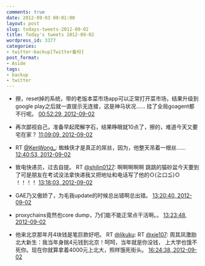 ```yaml
---
comments: true
date: 2012-09-03 00:01:00
layout: post
slug: todays-tweets-2012-09-02
title: Today's tweets 2012-09-02
wordpress_id: 3377
categories:
- twitter-backup[Twitter备份]
post_format:
- Aside
tags:
- backup
- twitter
---
```





  * 擦，reset掉的系统，带的老版本菜市场app可以正常打开菜市场，结果升级到google play之后就一直提示无连接，这是神马状况…… 挂了全局goagent都不行呢。 [00:52:29, 2012-09-02](http://twitter.com/gfrog/statuses/241941607748861954)





  * 再次鄙视自己，准备早起爬解字石，结果睁眼就10点了，擦的，难道今天又要宅在家？ [11:09:09, 2012-09-02](http://twitter.com/gfrog/statuses/242096797168852992)





  * RT [@KenWong_](http://twitter.com/KenWong_): 蜘蛛侠才是真正的屌丝，因为，他整天吊着一根丝…… [12:40:53, 2012-09-02](http://twitter.com/gfrog/statuses/242119882622242817)





  * 致电快递员，过去自提。 RT [@shilin0127](http://twitter.com/shilin0127): 啊啊啊啊啊 跳跳的猫砂盆今天要到了可是朋友在考试没法拿快递我又把地址和电话写了他的Ｏ(≧口≦)Ｏ ！！！！ [13:18:03, 2012-09-02](http://twitter.com/gfrog/statuses/242129237878902784)





  * GAE乃又傲娇了，为毛我update的时候总出错啊总出错。 [13:20:40, 2012-09-02](http://twitter.com/gfrog/statuses/242129894920826880)





  * proxychains竟然也core dump，乃们能不能正常点干活啊。。 [13:23:48, 2012-09-02](http://twitter.com/gfrog/statuses/242130683596771328)





  * 他来北京那年月4块钱是笔巨款好吧。 RT [@likuku](http://twitter.com/likuku): RT [@xie107](http://twitter.com/xie107): 周其凤激励北大新生：我当年身揣4元钱到北京！呵呵，当年就是你没钱， 上大学也饿不死你。现在你就算拿着4000元上北大，照样饿死街头。 [16:24:38, 2012-09-02](http://twitter.com/gfrog/statuses/242176194693447681)




